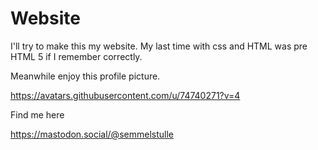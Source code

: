 # Website
I'll try to make this my website. My last time with css and HTML was pre HTML 5 if I remember correctly.

Meanwhile enjoy this profile picture.

https://avatars.githubusercontent.com/u/74740271?v=4

Find me here

https://mastodon.social/@semmelstulle
